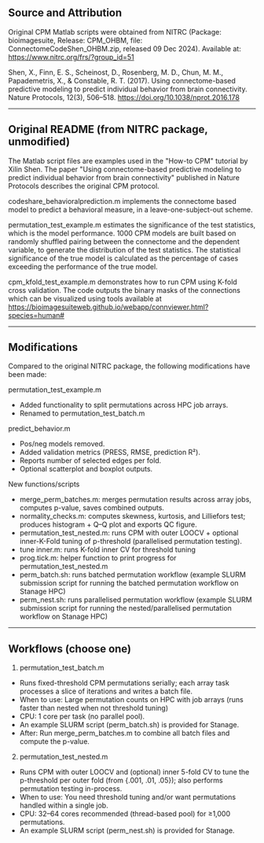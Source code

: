 ## Source and Attribution

Original CPM Matlab scripts were obtained from NITRC (Package: bioimagesuite, Release: CPM_OHBM, file: ConnectomeCodeShen_OHBM.zip, released 09 Dec 2024). 
Available at: https://www.nitrc.org/frs/?group_id=51

Shen, X., Finn, E. S., Scheinost, D., Rosenberg, M. D., Chun, M. M., Papademetris, X., & Constable, R. T. (2017). Using connectome-based predictive modeling to predict individual behavior from brain connectivity. Nature Protocols, 12(3), 506–518. https://doi.org/10.1038/nprot.2016.178

--------

## Original README (from NITRC package, unmodified)

The Matlab script files are examples used in the "How-to CPM" tutorial by Xilin Shen. The paper "Using connectome-based predictive modeling to predict individual behavior from brain connectivity" published in Nature Protocols describes the original CPM protocol.

codeshare_behavioralprediction.m implements the connectome based model to predict a behavioral measure, in a leave-one-subject-out scheme. 

permutation_test_example.m estimates the significance of the test statistics, which is the model performance. 1000 CPM models are built based on randomly shuffled pairing between the connectome and the dependent variable, to generate the distribution of the test statistics. The statistical significance of the true model is calculated as the percentage of cases exceeding the performance of the true model.

cpm_kfold_test_example.m demonstrates how to run CPM using K-fold cross validation. The code outputs the binary masks of the connections which can be visualized using tools available at https://bioimagesuiteweb.github.io/webapp/connviewer.html?species=human#

--------

## Modifications 

Compared to the original NITRC package, the following modifications have been made:

permutation_test_example.m
- Added functionality to split permutations across HPC job arrays.
- Renamed to permutation_test_batch.m

predict_behavior.m
- Pos/neg models removed.
- Added validation metrics (PRESS, RMSE, prediction R²).
- Reports number of selected edges per fold.
- Optional scatterplot and boxplot outputs.

New functions/scripts
- merge_perm_batches.m: merges permutation results across array jobs, computes p-value, saves combined outputs.
- normality_checks.m: computes skewness, kurtosis, and Lilliefors test; produces histogram + Q–Q plot and exports QC figure.
- permutation_test_nested.m: runs CPM with outer LOOCV + optional inner-K-Fold tuning of p-threshold (parallelised permutation testing).
- tune inner.m: runs K-fold inner CV for threshold tuning
- prog.tick.m: helper function to print progress for permutation_test_nested.m
- perm_batch.sh: runs batched permutation workflow (example SLURM submission script for running the batched permutation workflow on Stanage HPC)
- perm_nest.sh: runs parallelised permutation workflow (example SLURM submission script for running the nested/parallelised permutation workflow on Stanage HPC)

--------

## Workflows (choose one)
 
1) permutation_test_batch.m

- Runs fixed-threshold CPM permutations serially; each array task processes a slice of iterations and writes a batch file.
- When to use: Large permutation counts on HPC with job arrays (runs faster than nested when not threshold tuning)
- CPU: 1 core per task (no parallel pool).
- An example SLURM script (perm_batch.sh) is provided for Stanage.
- After: Run merge_perm_batches.m to combine all batch files and compute the p-value.


2) permutation_test_nested.m

- Runs CPM with outer LOOCV and (optional) inner 5-fold CV to tune the p-threshold per outer fold (from {.001, .01, .05}); also performs permutation testing in-process.
- When to use: You need threshold tuning and/or want permutations handled within a single job.
- CPU: 32–64 cores recommended (thread-based pool) for ≥1,000 permutations.
- An example SLURM script (perm_nest.sh) is provided for Stanage.
